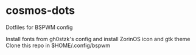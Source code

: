 # cosmos-dots
Dotfiles for BSPWM config

Install fonts from gh0stzk's config and install ZorinOS icon and gtk theme
Clone this repo in $HOME/.config/bspwm
